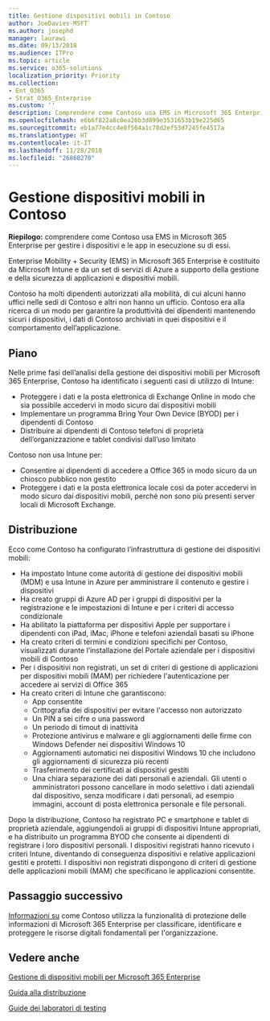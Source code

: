 ```yaml
---
title: Gestione dispositivi mobili in Contoso
author: JoeDavies-MSFT
ms.author: josephd
manager: laurawi
ms.date: 09/13/2018
ms.audience: ITPro
ms.topic: article
ms.service: o365-solutions
localization_priority: Priority
ms.collection:
- Ent_O365
- Strat_O365_Enterprise
ms.custom: ''
description: Comprendere come Contoso usa EMS in Microsoft 365 Enterprise per gestire i dispositivi e le app in esecuzione su di essi.
ms.openlocfilehash: e6b6f822a8c0ea26b3d899e3531653b19e225d65
ms.sourcegitcommit: eb1a77e4cc4e8f564a1c78d2ef53d7245fe4517a
ms.translationtype: HT
ms.contentlocale: it-IT
ms.lasthandoff: 11/28/2018
ms.locfileid: "26868270"
---
```

# <a name="mobile-device-management-for-contoso"></a>Gestione dispositivi mobili in Contoso

**Riepilogo:** comprendere come Contoso usa EMS in Microsoft 365 Enterprise per gestire i dispositivi e le app in esecuzione su di essi.

Enterprise Mobility + Security (EMS) in Microsoft 365 Enterprise è costituito da Microsoft Intune e da un set di servizi di Azure a supporto della gestione e della sicurezza di applicazioni e dispositivi mobili.

Contoso ha molti dipendenti autorizzati alla mobilità, di cui alcuni hanno uffici nelle sedi di Contoso e altri non hanno un ufficio. Contoso era alla ricerca di un modo per garantire la produttività dei dipendenti mantenendo sicuri i dispositivi, i dati di Contoso archiviati in quei dispositivi e il comportamento dell’applicazione.

## <a name="plan"></a>Piano

Nelle prime fasi dell’analisi della gestione dei dispositivi mobili per Microsoft 365 Enterprise, Contoso ha identificato i seguenti casi di utilizzo di Intune:

- Proteggere i dati e la posta elettronica di Exchange Online in modo che sia possibile accedervi in modo sicuro dai dispositivi mobili
- Implementare un programma Bring Your Own Device (BYOD) per i dipendenti di Contoso
- Distribuire ai dipendenti di Contoso telefoni di proprietà dell’organizzazione e tablet condivisi dall’uso limitato

Contoso non usa Intune per:

- Consentire ai dipendenti di accedere a Office 365 in modo sicuro da un chiosco pubblico non gestito
- Proteggere i dati e la posta elettronica locale così da poter accedervi in modo sicuro dai dispositivi mobili, perché non sono più presenti server locali di Microsoft Exchange.

## <a name="deploy"></a>Distribuzione

Ecco come Contoso ha configurato l’infrastruttura di gestione dei dispositivi mobili:

- Ha impostato Intune come autorità di gestione dei dispositivi mobili (MDM) e usa Intune in Azure per amministrare il contenuto e gestire i dispositivi
- Ha creato gruppi di Azure AD per i gruppi di dispositivi per la registrazione e le impostazioni di Intune e per i criteri di accesso condizionale
- Ha abilitato la piattaforma per dispositivi Apple per supportare i dipendenti con iPad, iMac, iPhone e telefoni aziendali basati su iPhone
- Ha creato criteri di termini e condizioni specifichi per Contoso, visualizzati durante l’installazione del Portale aziendale per i dispositivi mobili di Contoso
- Per i dispositivi non registrati, un set di criteri di gestione di applicazioni per dispositivi mobili (MAM) per richiedere l'autenticazione per accedere ai servizi di Office 365
- Ha creato criteri di Intune che garantiscono:
  - App consentite
  - Crittografia dei dispositivi per evitare l'accesso non autorizzato
  - Un PIN a sei cifre o una password
  - Un periodo di timout di inattività
  - Protezione antivirus e malware e gli aggiornamenti delle firme con Windows Defender nei dispositivi Windows 10
  - Aggiornamenti automatici nei dispositivi Windows 10 che includono gli aggiornamenti di sicurezza più recenti
  - Trasferimento dei certificati ai dispositivi gestiti
  - Una chiara separazione dei dati personali e aziendali. Gli utenti o amministratori possono cancellare in modo selettivo i dati aziendali dal dispositivo, senza modificare i dati personali, ad esempio immagini, account di posta elettronica personale e file personali.

Dopo la distribuzione, Contoso ha registrato PC e smartphone e tablet di proprietà aziendale, aggiungendoli ai gruppi di dispositivi Intune appropriati, e ha distribuito un programma BYOD che consente ai dipendenti di registrare i loro dispositivi personali. I dispositivi registrati hanno ricevuto i criteri Intune, diventando di conseguenza dispositivi e relative applicazioni gestiti e protetti. I dispositivi non registrati dispongono di criteri di gestione delle applicazioni mobili (MAM) che specificano le applicazioni consentite.

## <a name="next-step"></a>Passaggio successivo

[Informazioni su](contoso-info-protect.md) come Contoso utilizza la funzionalità di protezione delle informazioni di Microsoft 365 Enterprise per classificare, identificare e proteggere le risorse digitali fondamentali per l'organizzazione.

## <a name="see-also"></a>Vedere anche

[Gestione di dispositivi mobili per Microsoft 365 Enterprise](mobility-infrastructure.md)

[Guida alla distribuzione](deploy-microsoft-365-enterprise.md)

[Guide dei laboratori di testing](m365-enterprise-test-lab-guides.md)

